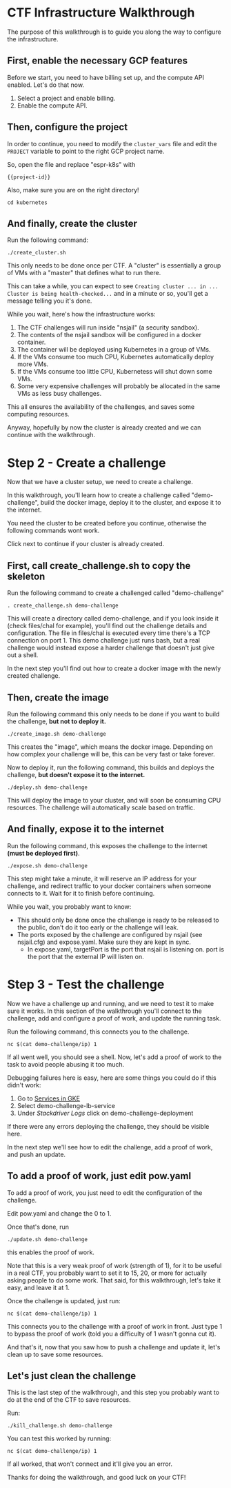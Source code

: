 # CTF Infrastructure Walkthrough

The purpose of this walkthrough is to guide you along the way to configure the infrastructure.

## First, enable the necessary GCP features
Before we start, you need to have billing set up, and the compute API enabled. Let's do that now.
1. <walkthrough-project-billing-setup>Select a project and enable billing.</walkthrough-project-billing-setup>
1. <walkthrough-enable-apis apis="compute.googleapis.com">Enable the compute API.</walkthrough-enable-apis>

## Then, configure the project
In order to continue, you need to modify the `cluster_vars` file and edit the `PROJECT` variable to point to the right GCP project name.

So, <walkthrough-editor-select-regex filePath="35c3ctf_chals/kubernetes/cluster_vars" regex="espr-k8s">open the file</walkthrough-editor-select-regex> and replace "espr-k8s" with
```
{{project-id}}
```

Also, make sure you are on the right directory!
```
cd kubernetes
```

## And finally, create the cluster
Run the following command:
```
./create_cluster.sh
```
This only needs to be done once per CTF. A "cluster" is essentially a group of VMs with a "master" that defines what to run there.

This can take a while, you can expect to see `Creating cluster ... in ... Cluster is being health-checked...` and in a minute or so, you'll get a message telling you it's done.

While you wait, here's how the infrastructure works:
1. The CTF challenges will run inside "nsjail" (a security sandbox).
1. The contents of the nsjail sandbox will be configured in a docker container.
1. The container will be deployed using Kubernetes in a group of VMs.
1. If the VMs consume too much CPU, Kubernetes automatically deploy more VMs.
1. If the VMs consume too little CPU, Kubernetess will shut down some VMs.
1. Some very expensive challenges will probably be allocated in the same VMs as less busy challenges.

This all ensures the availability of the challenges, and saves some computing resources.

Anyway, hopefully by now the cluster is already created and we can continue with the walkthrough.

# Step 2 - Create a challenge
Now that we have a cluster setup, we need to create a challenge.

In this walkthrough, you'll learn how to create a challenge called "demo-challenge", build the docker image, deploy it to the cluster, and expose it to the internet.

You need the cluster to be created before you continue, otherwise the following commands wont work.

Click next to continue if your cluster is already created.

## First, call create_challenge.sh to copy the skeleton
Run the following command to create a challenged called "demo-challenge"
```
. create_challenge.sh demo-challenge
```

This will create a directory called demo-challenge, and if you look inside it (check files/chal for example), you'll find out the challenge details and configuration. The file in files/chal is executed every time there's a TCP connection on port 1. This demo challenge just runs bash, but a real challenge would instead expose a harder challenge that doesn't just give out a shell.

In the next step you'll find out how to create a docker image with the newly created challenge.

## Then, create the image
Run the following command this only needs to be done if you want to build the challenge, **but not to deploy it.**
```
./create_image.sh demo-challenge
```

This creates the "image", which means the docker image. Depending on how complex your challenge will be, this can be very fast or take forever.

Now to deploy it, run the following command, this builds and deploys the challenge, **but doesn't expose it to the internet.**

```
./deploy.sh demo-challenge
```

This will deploy the image to your cluster, and will soon be consuming CPU resources. The challenge will automatically scale based on traffic.

## And finally, expose it to the internet
Run the following command, this exposes the challenge to the internet **(must be deployed first)**.

```
./expose.sh demo-challenge
```

This step might take a minute, it will reserve an IP address for your challenge, and redirect traffic to your docker containers when someone connects to it. Wait for it to finish before continuing.

While you wait, you probably want to know:
 * This should only be done once the challenge is ready to be released to the public, don't do it too early or the challenge will leak.
 * The ports exposed by the challenge are configured by nsjail (see nsjail.cfg) and expose.yaml. Make sure they are kept in sync.
   * In expose.yaml, targetPort is the port that nsjail is listening on. port is the port that the external IP will listen on.

# Step 3 - Test the challenge

Now we have a challenge up and running, and we need to test it to make sure it works. In this section of the walkthrough you'll connect to the challenge, add and configure a proof of work, and update the running task.

Run the following command, this connects you to the challenge.

```
nc $(cat demo-challenge/ip) 1
```

If all went well, you should see a shell. Now, let's add a proof of work to the task to avoid people abusing it too much.

Debugging failures here is easy, here are some things you could do if this didn't work:
1. Go to [Services in GKE](https://console.cloud.google.com/kubernetes/discovery)
1. Select demo-challenge-lb-service
1. Under *Stackdriver Logs* click on demo-challenge-deployment

If there were any errors deploying the challenge, they should be visible here.

In the next step we'll see how to edit the challenge, add a proof of work, and push an update.

## To add a proof of work, just edit pow.yaml
To add a proof of work, you just need to edit the configuration of the challenge.

Edit <walkthrough-editor-select-regex filePath="35c3ctf_chals/kubernetes/demo-challenge/pow.yaml" regex="0">pow.yaml</walkthrough-editor-select-regex> and change the 0 to 1.

Once that's done,  run
```
./update.sh demo-challenge
```
this enables the proof of work.

Note that this is a very weak proof of work (strength of 1), for it to be useful in a real CTF, you probably want to set it to 15, 20, or more for actually asking people to do some work. That said, for this walkthrough, let's take it easy, and leave it at 1.

Once the challenge is updated, just run:
```
nc $(cat demo-challenge/ip) 1
```

This connects you to the challenge with a proof of work in front. Just type 1 to bypass the proof of work (told you a difficulty of 1 wasn't gonna cut it).

And that's it, now that you saw how to push a challenge and update it, let's clean up to save some resources.

## Let's just clean the challenge
This is the last step of the walkthrough, and this step you probably want to do at the end of the CTF to save resources.

Run:
```
./kill_challenge.sh demo-challenge
```

You can test this worked by running:
```
nc $(cat demo-challenge/ip) 1
```

If all worked, that won't connect and it'll give you an error.

Thanks for doing the walkthrough, and good luck on your CTF!
